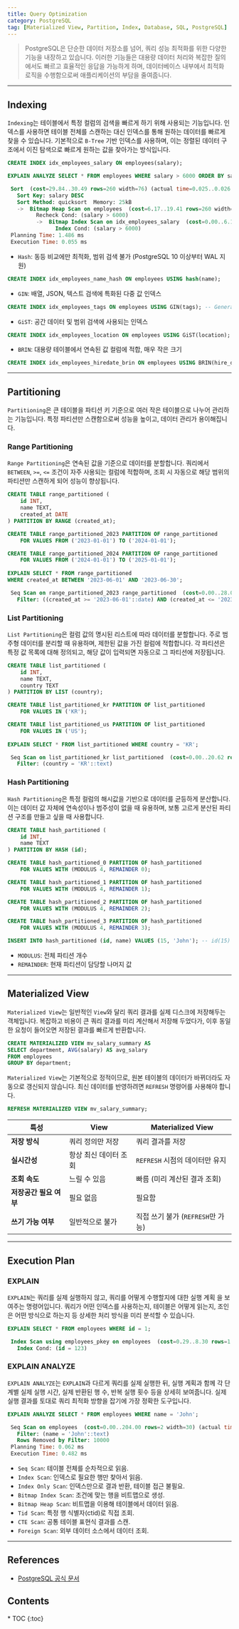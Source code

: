 ```yaml
---
title: Query Optimization
category: PostgreSQL
tag: [Materialized View, Partition, Index, Database, SQL, PostgreSQL]
---
```


> PostgreSQL은 단순한 데이터 저장소를 넘어, 쿼리 성능 최적화를 위한 다양한 기능을 내장하고 있습니다. 이러한 기능들은 대용량 데이터 처리와 복잡한 질의에서도 빠르고 효율적인 응답을 가능하게 하며, 데이터베이스 내부에서 최적화 로직을 수행함으로써 애플리케이션의 부담을 줄여줍니다.

---

## Indexing
`Indexing`는 테이블에서 특정 컬럼의 검색을 빠르게 하기 위해 사용되는 기능입니다. 인덱스를 사용하면 테이블 전체를 스캔하는 대신 인덱스를 통해 원하는 데이터를 빠르게 찾을 수 있습니다. 기본적으로 `B-Tree` 기반 인덱스를 사용하며, 이는 정렬된 데이터 구조에서 이진 탐색으로 빠르게 원하는 값을 찾아가는 방식입니다.

```sql
CREATE INDEX idx_employees_salary ON employees(salary);

EXPLAIN ANALYZE SELECT * FROM employees WHERE salary > 6000 ORDER BY salary DESC;
```

```sql
 Sort  (cost=29.84..30.49 rows=260 width=76) (actual time=0.025..0.026 rows=0 loops=1)
   Sort Key: salary DESC
   Sort Method: quicksort  Memory: 25kB
   ->  Bitmap Heap Scan on employees  (cost=6.17..19.41 rows=260 width=76) (actual time=0.021..0.021 rows=0 loops=1)
         Recheck Cond: (salary > 6000)
         ->  Bitmap Index Scan on idx_employees_salary  (cost=0.00..6.10 rows=260 width=0) (actual time=0.002..0.003 rows=0 loops=1)
               Index Cond: (salary > 6000)
 Planning Time: 1.486 ms
 Execution Time: 0.055 ms
 ```

- `Hash`: 동등 비교에만 최적화, 범위 검색 불가 (PostgreSQL 10 이상부터 WAL 지원)
```sql
CREATE INDEX idx_employees_name_hash ON employees USING hash(name);
```
- `GIN`: 배열, JSON, 텍스트 검색에 특화된 다중 값 인덱스
```sql
CREATE INDEX idx_employees_tags ON employees USING GIN(tags); -- Generalized Inverted Index
```
- `GiST`: 공간 데이터 및 범위 검색에 사용되는 인덱스
```sql
CREATE INDEX idx_employees_location ON employees USING GiST(location); -- Generalized Search Tree
```
- `BRIN`: 대용량 테이블에서 연속된 값 컬럼에 적합, 매우 작은 크기
```sql
CREATE INDEX idx_employees_hiredate_brin ON employees USING BRIN(hire_date); -- Block Range Index
```

---

## Partitioning
`Partitioning`은 큰 테이블을 파티션 키 기준으로 여러 작은 테이블으로 나누어 관리하는 기능입니다. 특정 파티션만 스캔함으로써 성능을 높이고, 데이터 관리가 용이해집니다.

### Range Partitioning
`Range Partitioning`은 연속된 값을 기준으로 데이터를 분할합니다. 쿼리에서 `BETWEEN`, `>=`, `<=` 조건이 자주 사용되는 컬럼에 적합하며, 조회 시 자동으로 해당 범위의 파티션만 스캔하게 되어 성능이 향상됩니다.

````sql
CREATE TABLE range_partitioned (
    id INT,
    name TEXT,
    created_at DATE
) PARTITION BY RANGE (created_at);

CREATE TABLE range_partitioned_2023 PARTITION OF range_partitioned
    FOR VALUES FROM ('2023-01-01') TO ('2024-01-01');

CREATE TABLE range_partitioned_2024 PARTITION OF range_partitioned
    FOR VALUES FROM ('2024-01-01') TO ('2025-01-01');
    
EXPLAIN SELECT * FROM range_partitioned
WHERE created_at BETWEEN '2023-06-01' AND '2023-06-30';
````

```sql
 Seq Scan on range_partitioned_2023 range_partitioned  (cost=0.00..28.00 rows=6 width=40)
   Filter: ((created_at >= '2023-06-01'::date) AND (created_at <= '2023-06-30'::date))
```

### List Partitioning
`List Partitioning`은 컬럼 값의 명시된 리스트에 따라 데이터를 분할합니다. 주로 범주형 데이터를 분리할 때 유용하며, 제한된 값을 가진 컬럼에 적합합니다. 각 파티션은 특정 값 목록에 대해 정의되고, 해당 값이 입력되면 자동으로 그 파티션에 저장됩니다.

```sql
CREATE TABLE list_partitioned (
    id INT,
    name TEXT,
    country TEXT
) PARTITION BY LIST (country);

CREATE TABLE list_partitioned_kr PARTITION OF list_partitioned
    FOR VALUES IN ('KR');

CREATE TABLE list_partitioned_us PARTITION OF list_partitioned
    FOR VALUES IN ('US');
    
EXPLAIN SELECT * FROM list_partitioned WHERE country = 'KR';
```

```sql
 Seq Scan on list_partitioned_kr list_partitioned  (cost=0.00..20.62 rows=4 width=68)
   Filter: (country = 'KR'::text)
```

### Hash Partitioning
`Hash Partitioning`은 특정 컬럼의 해시값을 기반으로 데이터를 균등하게 분산합니다. 이는 데이터 값 자체에 연속성이나 범주성이 없을 때 유용하며, 보통 고르게 분산된 파티션 구조를 만들고 싶을 때 사용합니다.


```sql
CREATE TABLE hash_partitioned (
    id INT,
    name TEXT
) PARTITION BY HASH (id);

CREATE TABLE hash_partitioned_0 PARTITION OF hash_partitioned
    FOR VALUES WITH (MODULUS 4, REMAINDER 0);

CREATE TABLE hash_partitioned_1 PARTITION OF hash_partitioned
    FOR VALUES WITH (MODULUS 4, REMAINDER 1);

CREATE TABLE hash_partitioned_2 PARTITION OF hash_partitioned
    FOR VALUES WITH (MODULUS 4, REMAINDER 2);

CREATE TABLE hash_partitioned_3 PARTITION OF hash_partitioned
    FOR VALUES WITH (MODULUS 4, REMAINDER 3);

INSERT INTO hash_partitioned (id, name) VALUES (15, 'John'); -- id(15) % 4 => hash_partitioned_3
```
- `MODULUS`: 전체 파티션 개수
- `REMAINDER`: 현재 파티션이 담당할 나머지 값

---

## Materialized View
`Materialized View`는 일반적인 `View`와 달리 쿼리 결과를 실제 디스크에 저장해두는 객체입니다. 복잡하고 비용이 큰 쿼리 결과를 미리 계산해서 저장해 두었다가, 이후 동일한 요청이 들어오면 저장된 결과를 빠르게 반환합니다.

```sql
CREATE MATERIALIZED VIEW mv_salary_summary AS
SELECT department, AVG(salary) AS avg_salary
FROM employees
GROUP BY department;
```

`Materialized View`는 기본적으로 정적이므로, 원본 테이블의 데이터가 바뀌더라도 자동으로 갱신되지 않습니다. 최신 데이터를 반영하려면 `REFRESH` 명령어를 사용해야 합니다.

```sql
REFRESH MATERIALIZED VIEW mv_salary_summary;
```

| 특성 | View	| Materialized View |
|-|-|-|
| **저장 방식**	| 쿼리 정의만 저장 | 쿼리 결과를 저장 |
| **실시간성** | 항상 최신 데이터 조회 | `REFRESH` 시점의 데이터만 유지 |
| **조회 속도**	| 느릴 수 있음 | 빠름 (미리 계산된 결과 조회) |
| **저장공간 필요 여부** | 필요 없음 | 필요함 |
| **쓰기 가능 여부** | 일반적으로 불가 | 직접 쓰기 불가 (`REFRESH`만 가능) |

---

## Execution Plan

### EXPLAIN
`EXPLAIN`는 쿼리를 실제 실행하지 않고, 쿼리를 어떻게 수행할지에 대한 실행 계획 을 보여주는 명령어입니다. 쿼리가 어떤 인덱스를 사용하는지, 테이블은 어떻게 읽는지, 조인은 어떤 방식으로 하는지 등 상세한 처리 방식을 미리 분석할 수 있습니다.

```sql
EXPLAIN SELECT * FROM employees WHERE id = 1;
```

```sql
 Index Scan using employees_pkey on employees  (cost=0.29..8.30 rows=1 width=30)
   Index Cond: (id = 123)
```

### EXPLAIN ANALYZE
`EXPLAIN ANALYZE`는 `EXPLAIN`과 다르게 쿼리를 실제 실행한 뒤, 실행 계획과 함께 각 단계별 실제 실행 시간, 실제 반환된 행 수, 반복 실행 횟수 등을 상세히 보여줍니다. 실제 실행 결과를 토대로 쿼리 최적화 방향을 잡기에 가장 정확한 도구입니다.

```sql
EXPLAIN ANALYZE SELECT * FROM employees WHERE name = 'John';
```

```sql
 Seq Scan on employees  (cost=0.00..204.00 rows=2 width=30) (actual time=0.473..0.473 rows=0 loops=1)
   Filter: (name = 'John'::text)
   Rows Removed by Filter: 10000
 Planning Time: 0.062 ms
 Execution Time: 0.482 ms
```

- `Seq Scan`: 테이블 전체를 순차적으로 읽음.
- `Index Scan`: 인덱스로 필요한 행만 찾아서 읽음.
- `Index Only Scan`: 인덱스만으로 결과 반환, 테이블 접근 불필요.
- `Bitmap Index Scan`: 조건에 맞는 행을 비트맵으로 생성.
- `Bitmap Heap Scan`: 비트맵을 이용해 테이블에서 데이터 읽음.
- `Tid Scan`: 특정 행 식별자(ctid)로 직접 조회.
- `CTE Scan`: 공통 테이블 표현식 결과를 스캔.
- `Foreign Scan`: 외부 데이터 소스에서 데이터 조회.

---

## References
- [PostgreSQL 공식 문서](https://www.postgresql.org/docs/current/)

<nav class="post-toc" markdown="1">
  <h2>Contents</h2>
* TOC
{:toc}
</nav>
